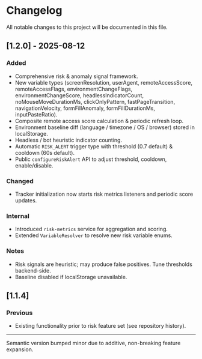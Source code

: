 # Changelog

All notable changes to this project will be documented in this file.

## [1.2.0] - 2025-08-12

### Added

- Comprehensive risk & anomaly signal framework.
- New variable types (screenResolution, userAgent, remoteAccessScore, remoteAccessFlags, environmentChangeFlags, environmentChangeScore, headlessIndicatorCount, noMouseMoveDurationMs, clickOnlyPattern, fastPageTransition, navigationVelocity, formFillAnomaly, formFillDurationMs, inputPasteRatio).
- Composite remote access score calculation & periodic refresh loop.
- Environment baseline diff (language / timezone / OS / browser) stored in localStorage.
- Headless / bot heuristic indicator counting.
- Automatic `RISK_ALERT` trigger type with threshold (0.7 default) & cooldown (60s default).
- Public `configureRiskAlert` API to adjust threshold, cooldown, enable/disable.

### Changed

- Tracker initialization now starts risk metrics listeners and periodic score updates.

### Internal

- Introduced `risk-metrics` service for aggregation and scoring.
- Extended `VariableResolver` to resolve new risk variable enums.

### Notes

- Risk signals are heuristic; may produce false positives. Tune thresholds backend-side.
- Baseline disabled if localStorage unavailable.

## [1.1.4]

### Previous

- Existing functionality prior to risk feature set (see repository history).

---

Semantic version bumped minor due to additive, non-breaking feature expansion.
